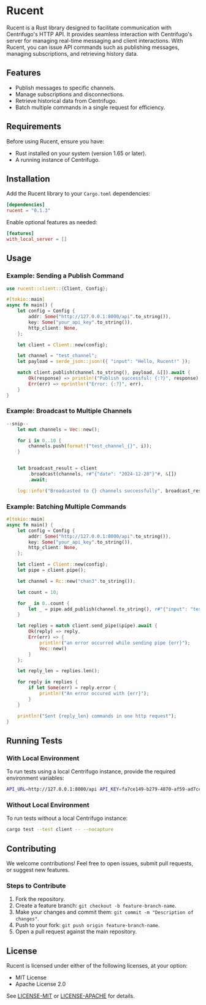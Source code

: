 # Rucent

Rucent is a Rust library designed to facilitate communication with Centrifugo's HTTP API. It provides seamless interaction with Centrifugo's server for managing real-time messaging and client interactions. With Rucent, you can issue API commands such as publishing messages, managing subscriptions, and retrieving history data.

## Features

- Publish messages to specific channels.
- Manage subscriptions and disconnections.
- Retrieve historical data from Centrifugo.
- Batch multiple commands in a single request for efficiency.

## Requirements

Before using Rucent, ensure you have:

- Rust installed on your system (version 1.65 or later).
- A running instance of Centrifugo.

## Installation

Add the Rucent library to your `Cargo.toml` dependencies:

```toml
[dependencies]
rucent = "0.1.3"
```

Enable optional features as needed:

```toml
[features]
with_local_server = []
```

## Usage

### Example: Sending a Publish Command

```rust
use rucent::client::{Client, Config};

#[tokio::main]
async fn main() {
    let config = Config {
        addr: Some("http://127.0.0.1:8000/api".to_string()),
        key: Some("your_api_key".to_string()),
        http_client: None,
    };

    let client = Client::new(config);

    let channel = "test_channel";
    let payload = serde_json::json!({ "input": "Hello, Rucent!" });

    match client.publish(channel.to_string(), payload, &[]).await {
        Ok(response) => println!("Publish successful: {:?}", response),
        Err(err) => eprintln!("Error: {:?}", err),
    }
}
```

### Example: Broadcast to Multiple Channels
```rust
--snip--
    let mut channels = Vec::new();

    for i in 0..10 {
        channels.push(format!("test_channel_{}", i));
    }


    let broadcast_result = client
        .broadcast(channels, r#"{"date": "2024-12-28"}"#, &[])
        .await;

    log::info!("Broadcasted to {} channels successfully", broadcast_result.unwrap().responses.len());
```

### Example: Batching Multiple Commands

```rust
#[tokio::main]
async fn main() {
    let config = Config {
        addr: Some("http://127.0.0.1:8000/api".to_string()),
        key: Some("your_api_key".to_string()),
        http_client: None,
    };

    let client = Client::new(config);
    let pipe = client.pipe();

    let channel = Rc::new("chan3".to_string());

    let count = 10;

    for _ in 0..count {
        let _ = pipe.add_publish(channel.to_string(), r#"{"input": "test1"}"#, &[]);
    }

    let replies = match client.send_pipe(&pipe).await {
        Ok(reply) => reply,
        Err(err) => {
            println!("an error occurred while sending pipe {err}");
            Vec::new()
        }
    };

    let reply_len = replies.len();

    for reply in replies {
        if let Some(err) = reply.error {
            println!("An error occured with {err}");
        }
    }

    println!("Sent {reply_len} commands in one http request");
}
```

## Running Tests

### With Local Environment

To run tests using a local Centrifugo instance, provide the required environment variables:

```bash
API_URL=http://127.0.0.1:8000/api API_KEY=fa7ce149-b279-4870-af59-ad7ce78ef11a cargo test --test client --features with_local_server -- --nocapture
```

### Without Local Environment

To run tests without a local Centrifugo instance:

```bash
cargo test --test client -- --nocapture
```

## Contributing

We welcome contributions! Feel free to open issues, submit pull requests, or suggest new features.

### Steps to Contribute

1. Fork the repository.
2. Create a feature branch: `git checkout -b feature-branch-name`.
3. Make your changes and commit them: `git commit -m "Description of changes"`.
4. Push to your fork: `git push origin feature-branch-name`.
5. Open a pull request against the main repository.

## License

Rucent is licensed under either of the following licenses, at your option:

- MIT License
- Apache License 2.0

See [LICENSE-MIT](LICENSE-MIT) or [LICENSE-APACHE](LICENSE-APACHE) for details.

